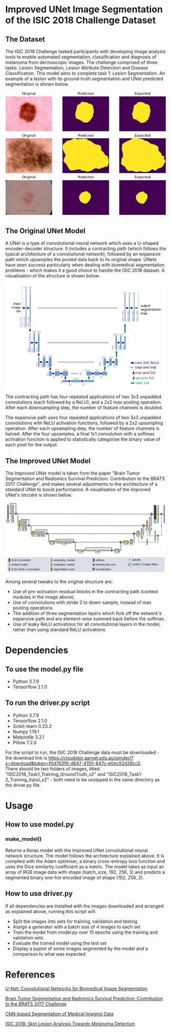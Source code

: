 # Improved UNet Image Segmentation of the ISIC 2018 Challenge Dataset

## The Dataset

The ISIC 2018 Challenge tasked participants with developing image analysis tools to enable automated segmentation, classification and diagnosis of melanoma from dermoscopic images.  The challenge comprised of three tasks: Lesion Segmentation, Lesion Attribute Detection and Disease Classification.  This model aims to complete task 1: Lesion Segmentation.  An example of a lesion with its ground-truth segmentation and UNet predicted segmentation is shown below.

![Lesion Segmentation](images/lesion_segmentation.png)

## The Original UNet Model

A UNet is a type of convolutional neural network which uses a U-shaped encoder-decoder structure.  It includes a contracting path (which follows the typical architecture of a convolutional network), followed by an expansive path which upsamples the pooled data back to its original shape.  UNets have seen success particularly when dealing with biomedical segmentation problems - which makes it a good choice to handle the ISIC 2018 dataset.  A visualisation of the structure is shown below.

![UNet Structure](images/standard_unet.png)

The contracting path has four repeated applications of two 3x3 unpadded convolutions (each followed by a ReLU), and a 2x2 max pooling operation.  After each downsampling step, the number of feature channels is doubled.

The expansive path uses four repeated applications of two 3x3 unpadded convolutions with ReLU activation functions, followed by a 2x2 upsampling operation.  After each upsampling step, the number of feature channels is halved.  After the four upsamples, a final 1x1 convolution with a softmax activation function is applied to statistically categorise the binary value of each pixel for the output.

## The Improved UNet Model

The Improved UNet model is taken from the paper "Brain Tumor Segmentation and Radiomics Survival Prediction: Contribution to the BRATS 2017 Challenge", and makes several adjustments to the architecture of a standard UNet to boost performance.  A visualisation of the Improved UNet's strcutre is shown below.

![Improved UNet Structure](images/improved_unet.png)

Among several tweaks to the original structure are:

* Use of pre-activation residual blocks in the contracting path (context modules in the image above).
* Use of convolutions with stride 2 to down-sample, instead of max pooling operations.
* The addition of three segmentation layers which fork off the network's expansive path and are element-wise summed back before the softmax.
* Use of leaky ReLU activations for all convolutional layers in the model, rather than using standard ReLU activations.

# Dependencies

## To use the model.py file

* Python 3.7.9
* Tensorflow 2.1.0

## To run the driver.py script

* Python 3.7.9
* Tensorflow 2.1.0
* Scikit-learn 0.23.2
* Numpy 1.19.1
* Matplotlib 3.3.1
* Pillow 7.2.0

For the script to run, the ISIC 2018 Challenge data must be downloaded - the download link is <https://cloudstor.aarnet.edu.au/sender/?s=download&token=f0d763f9-d847-4150-847c-e0ec92d38cc5>.  
There should be two folders of images, titled "ISIC2018_Task1_Training_GroundTruth_x2" and "ISIC2018_Task1-2_Training_Input_x2" - both need to be unzipped in the same directory as the driver.py file.

# Usage

## How to use model.py

### make_model()

Returns a Keras model with the Improved UNet convolutional neural network structure.  The model follows the architecture explained above.  It is compiled with the Adam optimiser, a binary cross-entropy loss function and uses the Dice similarity coefficient as a metric.  The model takes as input an array of RGB image data with shape (batch_size, 192, 256, 3) and predicts a segmented binary one-hot encoded image of shape (192, 256, 2).

## How to use driver.py

If all dependencies are installed with the images downloaded and arranged as explained above, running this script will:

* Split the images into sets for training, validation and testing
* Assign a generator with a batch size of 4 images to each set
* Train the model from model.py over 15 epochs using the training and validation sets
* Evaluate the trained model using the test set
* Display a pyplot of some images segmented by the model and a comparison to what was expected.

# References

[U-Net: Convolutional Networks for Biomedical Image Segmentation](https://arxiv.org/pdf/1505.04597.pdf)

[Brain Tumor Segmentation and Radiomics Survival Prediction: Contribution to the BRATS 2017 Challenge](https://arxiv.org/pdf/1802.10508v1.pdf)

[CNN-based Segmentation of Medical Imaging Data](https://arxiv.org/pdf/1701.03056.pdf)

[ISIC 2018: Skin Lesion Analysis Towards Melanoma Detection](https://challenge2018.isic-archive.com/)
